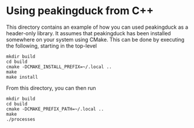 # Using peakingduck from C++

This directory contains an example of how you can used peakingduck as
a header-only library. It assumes that peakingduck has been installed
somewhere on your system using CMake. This can be done by executing
the following, starting in the top-level 

```
mkdir build
cd build
cmake -DCMAKE_INSTALL_PREFIX=~/.local ..
make
make install
```

From this directory, you can then run

```
mkdir build
cd build
cmake -DCMAKE_PREFIX_PATH=~/.local ..
make
./processes
```
